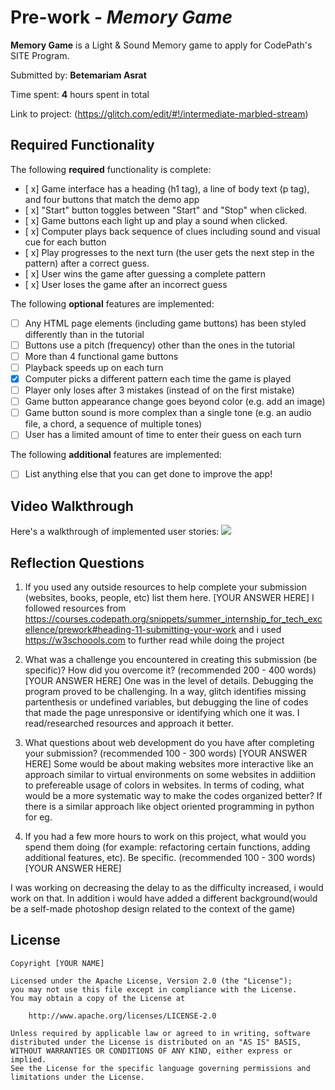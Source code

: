 # Pre-work - *Memory Game*

**Memory Game** is a Light & Sound Memory game to apply for CodePath's SITE Program. 

Submitted by: **Betemariam Asrat**

Time spent: **4** hours spent in total

Link to project: (https://glitch.com/edit/#!/intermediate-marbled-stream)

## Required Functionality

The following **required** functionality is complete:

* [ x] Game interface has a heading (h1 tag), a line of body text (p tag), and four buttons that match the demo app
* [ x] "Start" button toggles between "Start" and "Stop" when clicked. 
* [ x] Game buttons each light up and play a sound when clicked. 
* [ x] Computer plays back sequence of clues including sound and visual cue for each button
* [ x] Play progresses to the next turn (the user gets the next step in the pattern) after a correct guess. 
* [ x] User wins the game after guessing a complete pattern
* [ x] User loses the game after an incorrect guess

The following **optional** features are implemented:

* [ ] Any HTML page elements (including game buttons) has been styled differently than in the tutorial
* [ ] Buttons use a pitch (frequency) other than the ones in the tutorial
* [ ] More than 4 functional game buttons
* [ ] Playback speeds up on each turn
* [x] Computer picks a different pattern each time the game is played
* [ ] Player only loses after 3 mistakes (instead of on the first mistake)
* [ ] Game button appearance change goes beyond color (e.g. add an image)
* [ ] Game button sound is more complex than a single tone (e.g. an audio file, a chord, a sequence of multiple tones)
* [ ] User has a limited amount of time to enter their guess on each turn

The following **additional** features are implemented:

- [ ] List anything else that you can get done to improve the app!

## Video Walkthrough


Here's a walkthrough of implemented user stories:
![](https://i.imgur.com/ssJ90Df.gif)


## Reflection Questions
1. If you used any outside resources to help complete your submission (websites, books, people, etc) list them here. 
[YOUR ANSWER HERE]
I followed resources from https://courses.codepath.org/snippets/summer_internship_for_tech_excellence/prework#heading-11-submitting-your-work
and i used https://w3schoools.com to further read while doing the project

2. What was a challenge you encountered in creating this submission (be specific)? How did you overcome it? (recommended 200 - 400 words) 
[YOUR ANSWER HERE]
One was in the level of details. Debugging the program proved to be challenging. In a way, glitch identifies missing partenthesis or undefined variables, but debugging the line of codes that made the page unresponsive or identifying which one it was. I read/researched resources and approach it better.

3. What questions about web development do you have after completing your submission? (recommended 100 - 300 words) 
[YOUR ANSWER HERE]
Some would be about making websites more interactive like an approach similar to virtual environments on some websites in addiition to prefereable usage of colors in websites.
In  terms of coding, what would be a more systematic way to make the codes organized better? If there is a similar approach like object oriented programming in python for eg.


4. If you had a few more hours to work on this project, what would you spend them doing (for example: refactoring certain functions, adding additional features, etc). Be specific. (recommended 100 - 300 words) 
[YOUR ANSWER HERE]

I was working on decreasing the delay to as the difficulty increased, i would work on that. In addition i would have added a different background(would be a self-made photoshop design related to the context of the game)



## License

    Copyright [YOUR NAME]

    Licensed under the Apache License, Version 2.0 (the "License");
    you may not use this file except in compliance with the License.
    You may obtain a copy of the License at

        http://www.apache.org/licenses/LICENSE-2.0

    Unless required by applicable law or agreed to in writing, software
    distributed under the License is distributed on an "AS IS" BASIS,
    WITHOUT WARRANTIES OR CONDITIONS OF ANY KIND, either express or implied.
    See the License for the specific language governing permissions and
    limitations under the License.